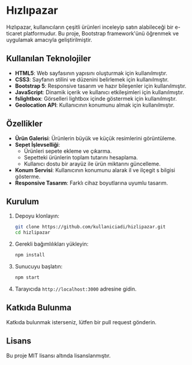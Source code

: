 # Hızlıpazar

Hızlıpazar, kullanıcıların çeşitli ürünleri inceleyip satın alabileceği bir e-ticaret platformudur. Bu proje, Bootstrap framework'ünü öğrenmek ve uygulamak amacıyla geliştirilmiştir.

## Kullanılan Teknolojiler

- **HTML5**: Web sayfasının yapısını oluşturmak için kullanılmıştır.
- **CSS3**: Sayfanın stilini ve düzenini belirlemek için kullanılmıştır.
- **Bootstrap 5**: Responsive tasarım ve hazır bileşenler için kullanılmıştır.
- **JavaScript**: Dinamik içerik ve kullanıcı etkileşimleri için kullanılmıştır.
- **fslightbox**: Görselleri lightbox içinde göstermek için kullanılmıştır.
- **Geolocation API**: Kullanıcının konumunu almak için kullanılmıştır.

## Özellikler

- **Ürün Galerisi**: Ürünlerin büyük ve küçük resimlerini görüntüleme.
- **Sepet İşlevselliği**: 
  - Ürünleri sepete ekleme ve çıkarma.
  - Sepetteki ürünlerin toplam tutarını hesaplama.
  - Kullanıcı dostu bir arayüz ile ürün miktarını güncelleme.
- **Konum Servisi**: Kullanıcının konumunu alarak il ve ilçegit s bilgisi gösterme.
- **Responsive Tasarım**: Farklı cihaz boyutlarına uyumlu tasarım.

## Kurulum

1. Depoyu klonlayın:
   ```bash
   git clone https://github.com/kullaniciadi/hizlipazar.git
   cd hizlipazar
   ```

2. Gerekli bağımlılıkları yükleyin:
   ```bash
   npm install
   ```

3. Sunucuyu başlatın:
   ```bash
   npm start
   ```

4. Tarayıcıda `http://localhost:3000` adresine gidin.

## Katkıda Bulunma

Katkıda bulunmak isterseniz, lütfen bir pull request gönderin.

## Lisans

Bu proje MIT lisansı altında lisanslanmıştır.

